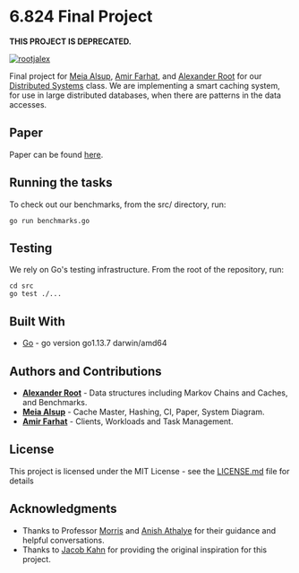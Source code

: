 # 6.824 Final Project

**THIS PROJECT IS DEPRECATED.**

[![rootjalex](https://circleci.com/gh/rootjalex/smart-cache.svg?style=shield)](https://app.circleci.com/pipelines/github/rootjalex/smart-cache)

Final project for [Meia Alsup](https://www.linkedin.com/in/meiaalsup/), [Amir Farhat](https://github.com/amirfarhat), and [Alexander Root](https://rootjalex.github.io) for our [Distributed Systems](https://pdos.csail.mit.edu/6.824/) class. We are implementing a smart caching system, for use in large distributed databases, when there are patterns in the data accesses.

## Paper
Paper can be found [here](paper/824finalpaper.pdf).

## Running the tasks


To check out our benchmarks, from the src/ directory, run:

```
go run benchmarks.go
```

## Testing
We rely on Go's testing infrastructure. From the root of the repository, run:

```
cd src
go test ./...
```


## Built With

* [Go](https://golang.org) - go version go1.13.7 darwin/amd64

## Authors and Contributions

* [**Alexander Root**](https://rootjalex.github.io) - Data structures including
  Markov Chains and Caches, and Benchmarks.
* [**Meia Alsup**](https://meiaalsup.github.io) - Cache Master, Hashing, CI, Paper, System Diagram.
* [**Amir Farhat**](https://github.com/amirfarhat) - Clients, Workloads and Task Management.

## License

This project is licensed under the MIT License - see the [LICENSE.md](LICENSE.md) file for details

## Acknowledgments

* Thanks to Professor [Morris](https://pdos.csail.mit.edu/~rtm/) and [Anish Athalye](https://www.anish.io) for their guidance and helpful conversations.
* Thanks to [Jacob Kahn](https://jacobkahn.me) for providing the original inspiration for this project.
